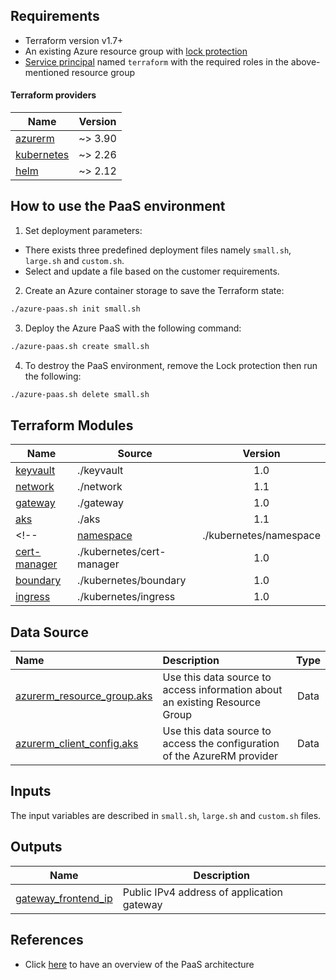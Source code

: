 <!-- BEGIN_TF_DOCS -->
## Requirements

- Terraform version v1.7+
- An existing Azure resource group with [lock protection](https://learn.microsoft.com/en-us/azure/azure-resource-manager/management/lock-resources?tabs=json)
- [Service principal](https://learn.microsoft.com/en-us/cli/azure/azure-cli-sp-tutorial-1?tabs=bash) named `terraform` with the required roles in the above-mentioned resource group

#### Terraform providers

| Name | Version |
|------|---------|
| <a name="requirement_azurerm"></a> [azurerm](##requirement\_azurerm) | ~> 3.90 |
| <a name="requirement_kubernetes"></a> [kubernetes](##requirement\_kubernetes) | ~> 2.26 |
| <a name="requirement_helm"></a> [helm](##requirement\_helm) | ~> 2.12 |


## How to use the PaaS environment

1. Set deployment parameters:
- There exists three predefined deployment files namely `small.sh`, `large.sh` and `custom.sh`.
- Select and update a file based on the customer requirements.

2. Create an Azure container storage to save the Terraform state:

```bash
./azure-paas.sh init small.sh
```

3. Deploy the Azure PaaS with the following command:

```bash
./azure-paas.sh create small.sh
```

<!-- 4. Once an  release is installed on the PaaS, expose its endpoint to "public":

```bash
./provision-azure.sh expose small.sh
``` -->

4. To destroy the PaaS environment, remove the Lock protection then run the following:

```bash
./azure-paas.sh delete small.sh
```

## Terraform Modules

| Name | Source | Version |
|------|--------|:---------:|
| <a name="module_keyvault"></a> [keyvault](./keyvault/)                        | ./keyvault                | 1.0 |
| <a name="module_network"></a> [network](./network/)                           | ./network                 | 1.1 |
| <a name="module_gateway"></a> [gateway](./gateway/)                           | ./gateway                 | 1.0 |
| <a name="module_aks"></a> [aks](./aks/)                                       | ./aks                     | 1.1 |
<!-- | <a name="module_namespace"></a> [namespace](./kubernetes/namespace/)          | ./kubernetes/namespace    | 1.0 |
| <a name="module_cert-manager"></a> [cert-manager](./kubernetes/cert-manager/) | ./kubernetes/cert-manager | 1.0 |
| <a name="module_boundary"></a> [boundary](./boundary/)                        | ./kubernetes/boundary     | 1.0 |
| <a name="module_ingress"></a> [ingress](./kubernetes/ingress/)                | ./kubernetes/ingress      | 1.0 | -->


## Data Source

| Name | Description | Type |
|:------|:------     |:------:|
| [azurerm_resource_group.aks](https://registry.terraform.io/providers/hashicorp/azurerm/latest/docs/data-source/resource_group) | Use this data source to access information about an existing Resource Group |Data |
| [azurerm_client_config.aks](https://registry.terraform.io/providers/hashicorp/azurerm/latest/docs/data-sources/client_config)  | Use this data source to access the configuration of the AzureRM provider |Data |

## Inputs

The input variables are described in `small.sh`, `large.sh` and `custom.sh` files.


## Outputs

| Name | Description |
|------|-------------|
| <a name="gateway_frontend_ip"></a> [gateway\_frontend\_ip](./outputs.tf) | Public IPv4 address of application gateway |

## References

- Click [here](#) to have an overview of the PaaS architecture
<!-- END_TF_DOCS -->
